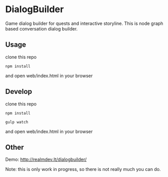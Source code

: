DialogBuilder
=============

Game dialog builder for quests and interactive storyline.
This is node graph based conversation dialog builder.

## Usage

clone this repo
```
npm install
```
and open web/index.html in your browser

## Develop

clone this repo
```
npm install
```
```
gulp watch
```
and open web/index.html in your browser

## Other

Demo: http://realmdev.lt/dialogbuilder/

Note: this is only work in progress, so there is not really much you can do.
